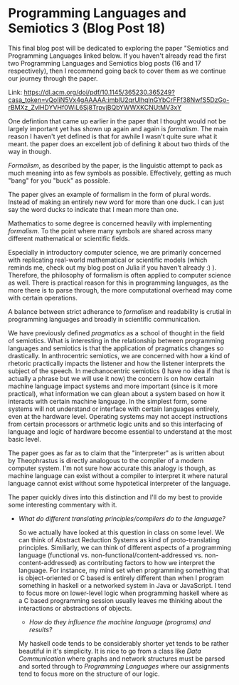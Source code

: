 # Programming Languages and Semiotics 3 (Blog Post 18)

This final blog post will be dedicated to exploring the paper "Semiotics and Programming Languages linked below. If you haven't already read the first two 
Programming Languages and Semiotics blog posts (16 and 17 respectively), then I recommend going back to cover them as we continue our journey through the paper. 

Link: https://dl.acm.org/doi/pdf/10.1145/365230.365249?casa_token=vQoIiN5Vx4gAAAAA:imblU2qrUlhqlnGYbCrFFf38NwfS5DzGo-rBMXz_ZvlHDYVHf0WiL6Sj8TrpvjBQbYWWXKCNUtMV3xY

One defintion that came up earlier in the paper that I thought would not be largely important yet has shown up again and again is *formalism*. The main reason I 
haven't yet defined is that for awhile I wasn't quite sure what it meant. the paper does an excellent job of defining it about two thirds of the way in though. 

*Formalism*, as described by the paper, is the linguistic attempt to pack as much meaning into as few symbols as possible. Effectively, getting as much "bang" for 
you "buck" as possible. 

The paper gives an example of formalism in the form of plural words. Instead of making an entirely new word for more than one duck. I can just say the word duck*s* 
to indicate that I mean more than one. 

Mathematics to some degree is concerned heavily with implementing *formalism*. To the point where many symbols are shared across many different mathematical or 
scientific fields. 

Especially in introductory computer science, we are primarily concerned with replicating real-world mathematical or scientific models (which reminds me, check 
out my blog post on Julia if you haven't already :) ). Therefore, the philosophy of formalism is often applied to computer science as well. There is practical 
reason for this in programming languages, as the more there is to parse through, the more computational overhead may come with certain operations. 

A balance between strict adherance to *formalism* and readability is crutial in programming languages and broadly in scientific communication. 

We have previously defined *pragmatics* as a school of thought in the field of semiotics. What is interesting in the relationship between programming languages 
and semiotics is that the application of pragmatics changes so drastically. In anthrocentric semiotics, we are concerned with how a kind of rhetoric practically 
impacts the listener and how the listener interprets the subject of the speech. In mechanocentric semiotics (I have no idea if that is actually a phrase but we 
will use it now) the concern is on how certain machine language impact systems and more important (since is it more practical), what information we can glean 
about a system based on how it interacts with certain machine language. In the simplest form, some systems will not understand or interface with certain 
languages entirely, even at the hardware level. Operating systems may not accept instructions from certain processors or arthmetic logic units and so this 
interfacing of language and logic of hardware become essential to understand at the most basic level. 

The paper goes as far as to claim that the "interpreter" as is written about by Theophrastus is directly analogous to the compiler of a modern computer system. 
I'm not sure how accurate this analogy is though, as machine language can exist without a compiler to interpret it where natural language cannot exist without 
some hypotetical interpreter of the language. 

The paper quickly dives into this distinction and I'll do my best to provide some interesting commentary with it. 

+ *What do different translating principles/compilers do to the language?*

  So we actually have looked at this question in class on some level. We can think of Abstract Reduction Systems as kind of proto-translating principles. 
  Similiarly, we can think of different aspects of a programming language (functional vs. non-functional/content-addressed vs. non-content-addressed) as 
  contributing factors to how we interpret the language. For instance, my mind set when programming something that is object-oriented or C based is entirely 
  different than when I program something in haskell or a networked system in Java or JavaScript. I tend to focus more on lower-level logic when programming 
  haskell where as a C based programming session usually leaves me thinking about the interactions or abstractions of objects. 
  
  + *How do they influence the machine language (programs) and results?* 
  
  My haskell code tends to be considerably shorter yet tends to be rather beautiful in it's simplicity. It is nice to go from a class like *Data Communication* 
  where graphs and network structures must be parsed and sorted through to *Programming Languages* where our assignments tend to focus more on the structure of 
  our logic. 


